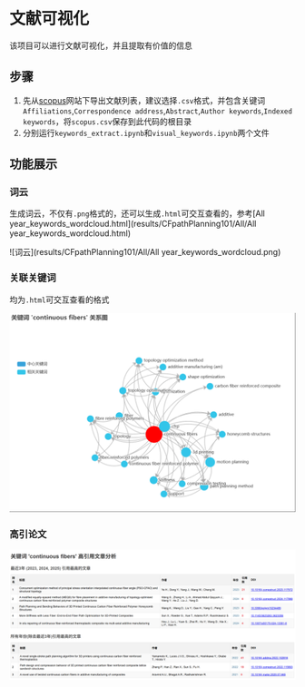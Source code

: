 # 文献可视化

该项目可以进行文献可视化，并且提取有价值的信息

## 步骤
1. 先从[scopus](https://www.scopus.com/)网站下导出文献列表，建议选择`.csv`格式，并包含关键词`Affiliations`,`Correspondence address`,`Abstract`,`Author keywords`,`Indexed keywords`，将`scopus.csv`保存到此代码的根目录
2. 分别运行`keywords_extract.ipynb`和`visual_keywords.ipynb`两个文件


## 功能展示

### 词云

生成词云，不仅有`.png`格式的，还可以生成`.html`可交互查看的，参考[All year_keywords_wordcloud.html](results/CFpathPlanning101/All/All year_keywords_wordcloud.html)

![词云](results/CFpathPlanning101/All/All year_keywords_wordcloud.png)


### 关联关键词

均为`.html`可交互查看的格式

![关联](example.png)

### 高引论文

![高引论文](example2.png)
